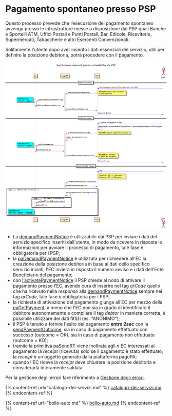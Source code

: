 # Pagamento spontaneo presso PSP

Questo processo prevede che l’esecuzione del pagamento spontaneo avvenga presso le infrastrutture messe a disposizione dal PSP quali Banche e Sportelli ATM, Uffici Postali e Punti Postali, Bar, Edicole, Ricevitorie, Supermercati, Tabaccherie e altri Esercenti Convenzionati.

Solitamente l'utente dopo aver inserito i dati essenziali del servizio, utili per definire la posizione debitoria, potrà procedere con il pagamento.

<div align="left">

<img src="../../.gitbook/assets/nuovoModello4_ENG (2).png" alt="">

</div>

* La [demandPaymentNotice](../../appendici/primitive.md#demandpaymentnotice) è utilizzabile dai PSP per inviare i dati del servizio specifico inseriti dall'utente, in modo da ricevere in risposta le informazioni per avviare il processo di pagamento, tale fase è obbligatoria per i PSP;
* la [paDemandPaymentNotice](../../appendici/primitive.md#pademandpaymentnotice) è utilizzata per richiedere all’EC la creazione della posizione debitoria in base ai dati dello specifico servizio inviati, l'EC invierà in risposta il numero avviso e i dati dell'Ente Beneficiario del pagamento;
* con [l’activatePaymentNotice](../../appendici/primitive.md#activatepaymentnotice) il PSP chiede al nodo di attivare il pagamento presso l’EC, avendo cura di inserire nel tag _qrCode_ quello che ha ricevuto nella _response_ alla [demandPaymentNotice](../../appendici/primitive.md#demandpaymentnotice) sempre nel tag _qrCode_, tale fase è obbligatoria per i PSP;
* la richiesta di attivazione del pagamento giunge all’EC per mezzo della [paGetPayment](../../appendici/primitive.md#pagetpayment), a meno che l'EC non sia in grado di identificare il debitore autonomamente e compilare il tag _debtor_ in maniera corretta, è possibile utilizzare dei dati fittizi (es. "ANONIMO");
* il PSP è tenuto a fornire l'esito del pagamento **entro 2sec** con la [sendPaymentOutcome](../../appendici/primitive.md#sendpaymentoutcome), sia in caso di pagamento effettuato con successo (outcome = OK), sia in caso di pagamento non effettuato (outcome = KO);
* tramite la primitiva [paSendRT](../../appendici/primitive.md#pasendrt) viene inoltrata agli _n_ EC interessati al pagamento la _receipt_ (ricevuta) solo se il pagamento è stato effettuato, la _receipt_ è un oggetto generato dalla piattaforma pagoPA;
* quando l'EC riceve la _receipt_ deve chiudere la posizione debitoria e considerarla interamente saldata.

Per la gestione degli errori fare riferimento a [Gestione degli errori](http://localhost:5000/o/KXYtsf32WSKm6ga638R3/s/mU2qgiLV1G3m9z1VjAOc/ "mention").

{% content-ref url="catalogo-dei-servizi.md" %}
[catalogo-dei-servizi.md](catalogo-dei-servizi.md)
{% endcontent-ref %}

{% content-ref url="bollo-auto.md" %}
[bollo-auto.md](bollo-auto.md)
{% endcontent-ref %}
